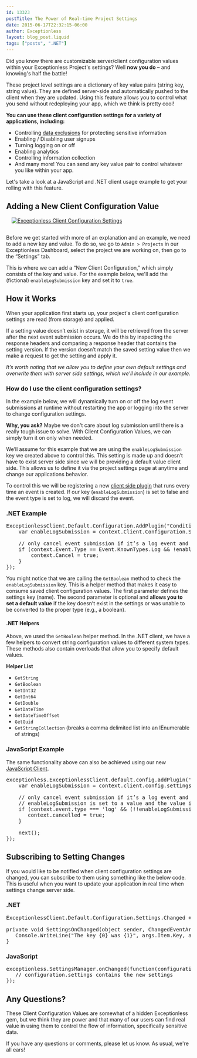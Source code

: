 ```yaml
---
id: 13323
postTitle: The Power of Real-time Project Settings
date: 2015-06-17T22:32:15-06:00
author: Exceptionless
layout: blog_post.liquid
tags: ["posts", ".NET"]
---
```

Did you know there are customizable server/client configuration values within your Exceptionless Project's settings? Well **now you do** &#8211; and knowing's half the battle!

These project level settings are a dictionary of key value pairs (string key, string value). They are defined server-side and automatically pushed to the client when they are updated. Using this feature allows you to control what you send without redeploying your app, which we think is pretty cool!<!--more-->

**You can use these client configuration settings for a variety of applications, including:**

* Controlling <a href="http://docs.exceptionless.com/contents/security/" target="_blank">data exclusions</a> for protecting sensitive information
* Enabling / Disabling user signups
* Turning logging on or off
* Enabling analytics
* Controlling information collection
* And many more! You can send any key value pair to control whatever you like within your app.

Let's take a look at a JavaScript and .NET client usage example to get your rolling with this feature.

## Adding a New Client Configuration Value

[<img loading="lazy" class="alignright wp-image-13327 size-medium" style="margin-left: 15px; margin-bottom: 15px;" src="/assets/project-settings-page-300x209.png" alt="Exceptionless Client Configuration Settings" width="300" height="209" data-id="13327" srcset="/assets/project-settings-page-300x209.png 300w, /assets/project-settings-page.png 813w" sizes="(max-width: 300px) 100vw, 300px" />](/assets/project-settings-page.png)

Before we get started with more of an explanation and an example, we need to add a new key and value. To do so, we go to `Admin > Projects` in our Exceptionless Dashboard, select the project we are working on, then go to the &#8220;Settings&#8221; tab.

This is where we can add a &#8220;New Client Configuration,&#8221; which simply consists of the key and value. For the example below, we'll add the (fictional) `enableLogSubmission` key and set it to `true`.

## How it Works

When your application first starts up, your project's client configuration settings are read (from storage) and applied.

If a setting value doesn’t exist in storage, it will be retrieved from the server after the next event submission occurs. We do this by inspecting the response headers and comparing a response header that contains the setting version. If the version doesn’t match the saved setting value then we make a request to get the setting and apply it.

_It’s worth noting that we allow you to define your own default settings and overwrite them with server side settings, which we'll include in our example._

### How do I use the client configuration settings?

In the example below, we will dynamically turn on or off the log event submissions at runtime without restarting the app or logging into the server to change configuration settings.

**Why, you ask?** Maybe we don't care about log submission until there is a really tough issue to solve. With Client Configuration Values, we can simply turn it on only when needed.

We’ll assume for this example that we are using the `enableLogSubmission` key we created above to control this. This setting is made up and doesn’t have to exist server side since we will be providing a default value client side. This allows us to define it via the project settings page at anytime and change our applications behavior.

To control this we will be registering a new <a href="/how-to-add-a-plugin-to-affect-events-in-exceptionless/" target="_blank">client side plugin</a> that runs every time an event is created. If our key (`enableLogSubmission`) is set to false and the event type is set to log, we will discard the event.

### .NET Example

<pre class="brush: csharp; title: ; notranslate" title="">ExceptionlessClient.Default.Configuration.AddPlugin("Conditionally cancel log submission", 100, context =&gt; {
    var enableLogSubmission = context.Client.Configuration.Settings.GetBoolean("enableLogSubmission", true);

    // only cancel event submission if it’s a log event and enableLogSubmission is false
    if (context.Event.Type == Event.KnownTypes.Log && !enableLogSubmission) {
        context.Cancel = true;
    }
});
</pre>

You might notice that we are calling the `GetBoolean` method to check the `enableLogSubmission` key. This is a helper method that makes it easy to consume saved client configuration values. The first parameter defines the settings key (name). The second parameter is optional and **allows you to set a default value** if the key doesn’t exist in the settings or was unable to be converted to the proper type (e.g., a boolean).

#### .NET Helpers

Above, we used the `GetBoolean` helper method. In the .NET client, we have a few helpers to convert string configuration values to different system types. These methods also contain overloads that allow you to specify default values.

**Helper List**

* `GetString`
* `GetBoolean`
* `GetInt32`
* `GetInt64`
* `GetDouble`
* `GetDateTime`
* `GetDateTimeOffset`
* `GetGuid`
* `GetStringCollection` (breaks a comma delimited list into an IEnumerable of strings)

### JavaScript Example

The same functionality above can also be achieved using our new [JavaScript Client](/javascript-node-js-client-v1-release-notes/).

<pre class="brush: jscript; title: ; notranslate" title="">exceptionless.ExceptionlessClient.default.config.addPlugin('Conditionally cancel log submission', 100, function (context, next) {
    var enableLogSubmission = context.client.config.settings['enableLogSubmission'];

    // only cancel event submission if it’s a log event and
    // enableLogSubmission is set to a value and the value is not true.
    if (context.event.type === 'log' && (!!enableLogSubmission && enableLogSubmission !== 'true')) {
       context.cancelled = true;
    }

    next();
});
</pre>

## Subscribing to Setting Changes

If you would like to be notified when client configuration settings are changed, you can subscribe to them using something like the below code. This is useful when you want to update your application in real time when settings change server side.

### .NET

<pre class="brush: csharp; title: ; notranslate" title="">ExceptionlessClient.Default.Configuration.Settings.Changed += SettingsOnChanged;

private void SettingsOnChanged(object sender, ChangedEventArgs&lt;KeyValuePair&lt;string, string&gt;&gt; args) {
   Console.WriteLine("The key {0} was {1}", args.Item.Key, args.Action);
}
</pre>

### JavaScript

<pre class="brush: jscript; title: ; notranslate" title="">exceptionless.SettingsManager.onChanged(function(configuration)  {
   // configuration.settings contains the new settings
});
</pre>

## Any Questions?

These Client Configuration Values are somewhat of a hidden Exceptionless gem, but we think they are power and that many of our users can find real value in using them to control the flow of information, specifically sensitive data.

If you have any questions or comments, please let us know. As usual, we're all ears!
